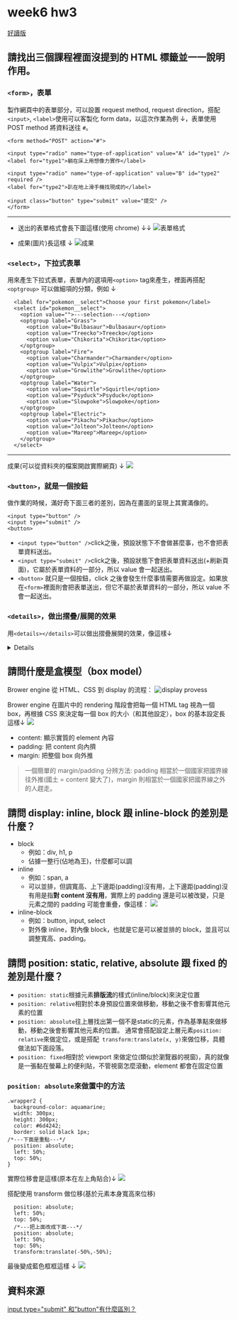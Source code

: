 # week6 hw3
[好讀版](https://hackmd.io/@ouR5x-oVSMy4d8R5uFsKNg/Hy-CfRg_O)

## 請找出三個課程裡面沒提到的 HTML 標籤並一一說明作用。

### `<form>`，表單

製作網頁中的表單部分，可以設置 request method, request direction，搭配`<input>`, `<label>`使用可以客製化 form data，以這次作業為例 ↓，表單使用 POST method 將資料送往 `#`。
```htmlembedded=
<form method="POST" action="#">

<input type="radio" name="type-of-application" value="A" id="type1" />
<label for="type1">躺在床上用想像力實作</label>

<input type="radio" name="type-of-application" value="B" id="type2" required />
<label for="type2">趴在地上滑手機找現成的</label>

<input class="button" type="submit" value="提交" />
</form>
```

---
* 送出的表單格式會長下圖這樣(使用 chrome) ↓↓
![表單格式](https://i.imgur.com/14uAVtI.png)

* 成果(圖片)長這樣 ↓
![成果](https://i.imgur.com/XrhirrF.png)


### `<select>`，下拉式表單

用來產生下拉式表單，表單內的選項用`<option>` tag來產生，裡面再搭配 `<optgroup>` 可以做細項的分類，例如 ↓
```htmlembedded=
  <label for="pokemon__select">Choose your first pokemon</label>
  <select id="pokemon__select">
    <option value="">---selection---</option>
    <optgroup label="Grass">
      <option value="Bulbasaur">Bulbasaur</option>
      <option value="Treecko">Treecko</option>
      <option value="Chikorita">Chikorita</option>
    </optgroup>
    <optgroup label="Fire">
      <option value="Charmander">Charmander</option>
      <option value="Vulpix">Vulpix</option>
      <option value="Growlithe">Growlithe</option>
    </optgroup>
    <optgroup label="Water">
      <option value="Squirtle">Squirtle</option>
      <option value="Psyduck">Psyduck</option>
      <option value="Slowpoke">Slowpoke</option>
    </optgroup>
    <optgroup label="Electric">
      <option value="Pikachu">Pikachu</option>
      <option value="Jolteon">Jolteon</option>
      <option value="Mareep">Mareep</option>
    </optgroup>
  </select>
```
---

成果(可以從資料夾的檔案開啟實際網頁) ↓
![](https://i.imgur.com/jk6HZ5Z.png)

### `<button>`，就是一個按鈕

做作業的時候，滿好奇下面三者的差別，因為在畫面的呈現上其實滿像的。
```htmlembedded=
<input type="button" />
<input type="submit" />
<button>
```

* `<input type="button" />`click之後，預設狀態下不會做甚麼事，也不會把表單資料送出。
* `<input type="submit" />`click之後，預設狀態下會把表單資料送出(+刷新頁面)，它屬於表單資料的一部分，所以 value 會一起送出。
* `<button>` 就只是一個按鈕，click 之後會發生什麼事情需要再做設定。如果放在`<form>`裡面則會把表單送出，但它不屬於表單資料的一部分，所以 value 不會一起送出。

### `<details>`，做出摺疊/展開的效果

用`<details></details>`可以做出摺疊展開的效果，像這樣↓
<details>
123
</details>

## 請問什麼是盒模型（box model）

Brower engine 從 HTML、CSS 到 display 的流程：
![display provess](https://i.imgur.com/WQeQrYS.png)

Brower engine 在圖片中的 rendering 階段會把每一個 HTML tag 視為一個 box，再根據 CSS 來決定每一個 box 的大小（和其他設定），box 的基本設定長這樣↓
![](https://i.imgur.com/HaQOTNe.png)


* content: 顯示實質的 element 內容
* padding: 把 content 向內擠
* margin: 把整個 box 向外推
> 一個簡單的 margin/padding 分辨方法:
padding 相當於一個國家把國界線往外推(國土 = content 變大了)，margin 則相當於一個國家把國界線之外的人趕走。


## 請問 display: inline, block 跟 inline-block 的差別是什麼？

* block
  * 例如：div, h1, p
  * 佔據一整行(佔地為王)，什麼都可以調
* inline
  * 例如：span, a
  * 可以並排，但調寬高、上下邊距(padding)沒有用，上下邊距(padding)沒有用是指**對 content 沒有用**，實際上的 padding 還是可以被改變，只是元素之間的 padding 可能會重疊，像這樣：
  ![](https://miro.medium.com/max/500/1*U7JLhI6IHWQk6twON8AXHg.png)
* inline-block
  * 例如：button, input, select
  * 對外像 inline，對內像 block，也就是它是可以被並排的 block，並且可以調整寬高、padding。

## 請問 position: static, relative, absolute 跟 fixed 的差別是什麼？

* `position: static`根據元素**排版流**的樣式(inline/block)來決定位置
* `position: relative`相對於本身預設位置來做移動，移動之後不會影響其他元素的位置
* `position: absolute`往上層找出第一個不是static的元素，作為基準點來做移動，移動之後會影響其他元素的位置。 通常會搭配設定上層元素`position: relative`來做定位，或是搭配` transform:translate(x, y)`來做位移，具體做法如下面段落。
* `position: fixed`相對於 viewport 來做定位(類似於瀏覽器的視窗)，真的就像是一張黏在螢幕上的便利貼，不管視窗怎麼滾動，element 都會在固定位置

### `position: absolute`來做置中的方法
```css=
.wrapper2 {
  background-color: aquamarine;
  width: 300px;
  height: 300px;
  color: #6d4242;
  border: solid black 1px;
/*---下面是重點---*/
  position: absolute;
  left: 50%;
  top: 50%;
} 
```
實際位移會是這樣(原本在左上角貼合)↓
![](https://i.imgur.com/cF7lZKb.png)

搭配使用 transform 做位移(基於元素本身寬高來位移)
```css=
  position: absolute;
  left: 50%;
  top: 50%;
  /*---把上面改成下面---*/
  position: absolute;
  left: 50%;
  top: 50%;
  transform:translate(-50%,-50%);
```
最後變成藍色框框這樣 ↓
![](https://i.imgur.com/xQQd286.png)


## 資料來源

[input type="submit" 和"button"有什麼區別？](https://www.zhihu.com/question/20839977)
